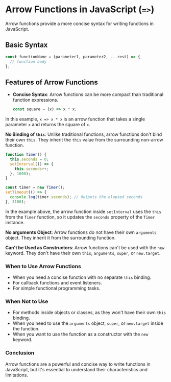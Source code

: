 # Arrow Functions in JavaScript (`=>`)

Arrow functions provide a more concise syntax for writing functions in JavaScript.

## Basic Syntax

```javascript
const functionName = (parameter1, parameter2, ...rest) => {
  // function body
};
```

## Features of Arrow Functions

- **Concise Syntax**: Arrow functions can be more compact than traditional function expressions.

  ```javascript
  const square = (x) => x * x;
  ```

In this example, `x => x * x` is an arrow function that takes a single parameter `x` and returns the square of `x`.

**No Binding of `this`**: Unlike traditional functions, arrow functions don't bind their own `this`. They inherit the `this` value from the surrounding non-arrow function.

```javascript
function Timer() {
  this.seconds = 0;
  setInterval(() => {
    this.seconds++;
  }, 1000);
}

const timer = new Timer();
setTimeout(() => {
  console.log(timer.seconds); // Outputs the elapsed seconds
}, 3100);
```

In the example above, the arrow function inside `setInterval` uses the `this` from the `Timer` function, so it updates the `seconds` property of the `Timer` instance.

**No arguments Object**: Arrow functions do not have their own `arguments` object. They inherit it from the surrounding function.

**Can't be Used as Constructors**: Arrow functions can't be used with the `new` keyword. They don't have their own `this`, `arguments`, `super`, or `new.target`.

### When to Use Arrow Functions

- When you need a concise function with no separate `this` binding.
- For callback functions and event listeners.
- For simple functional programming tasks.

### When Not to Use

- For methods inside objects or classes, as they won't have their own `this` binding.
- When you need to use the `arguments` object, `super`, or `new.target` inside the function.
- When you want to use the function as a constructor with the `new` keyword.

### Conclusion

Arrow functions are a powerful and concise way to write functions in JavaScript, but it's essential to understand their characteristics and limitations.
